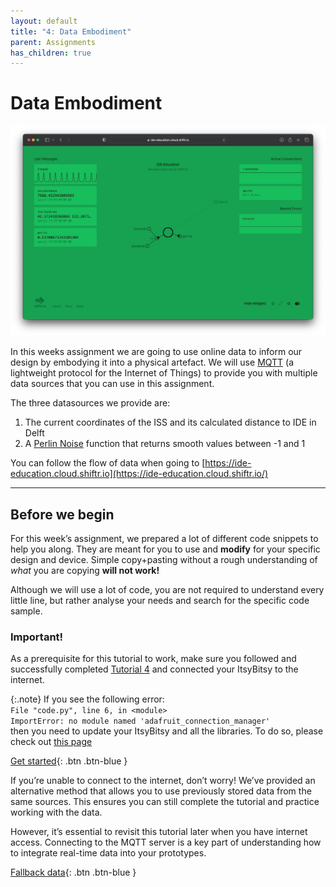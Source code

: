 ```yaml
---
layout: default
title: "4: Data Embodiment"
parent: Assignments
has_children: true
---
```


# Data Embodiment

![Title image](data_embodiment.jpg)

In this weeks assignment we are going to use online data to inform our design by embodying it into a physical artefact. We will use [MQTT](https://mqtt.org) (a lightweight protocol for the Internet of Things) to provide you with multiple data sources that you can use in this assignment.

The three datasources we provide are:

1. The current coordinates of the ISS and its calculated distance to IDE in Delft
2. A [Perlin Noise](https://en.wikipedia.org/wiki/Perlin_noise) function that returns smooth values between -1 and 1

You can follow the flow of data when going to [https://ide-education.cloud.shiftr.io](https://ide-education.cloud.shiftr.io/)

---

## Before we begin

For this week’s assignment, we prepared a lot of different code snippets to help you along. They are meant for you to use and **modify** for your specific design and device. Simple copy+pasting without a rough understanding of *what* you are copying **will not work!**

Although we will use a lot of code, you are not required to understand every little line, but rather analyse your needs and search for the specific code sample.

### Important!
As a prerequisite for this tutorial to work, make sure you followed and successfully completed [Tutorial 4](https://id-studiolab.github.io/Connected-Interaction-Kit/tutorials/03-connect-to-the-internet/) and connected your ItsyBitsy to the internet. 

{:.note}
   If you see the following error:    
   `File "code.py", line 6, in <module>`  
   `ImportError: no module named 'adafruit_connection_manager'`  
    then you need to update your ItsyBitsy and all the libraries. To do so, please check out [this page](https://id-studiolab.github.io/Connected-Interaction-Kit/support/) 


[Get started](step-1){: .btn .btn-blue }

If you’re unable to connect to the internet, don’t worry! We’ve provided an alternative method that allows you to use previously stored data from the same sources. This ensures you can still complete the tutorial and practice working with the data.

However, it’s essential to revisit this tutorial later when you have internet access. Connecting to the MQTT server is a key part of understanding how to integrate real-time data into your prototypes.

[Fallback data](no_internet){: .btn .btn-blue }